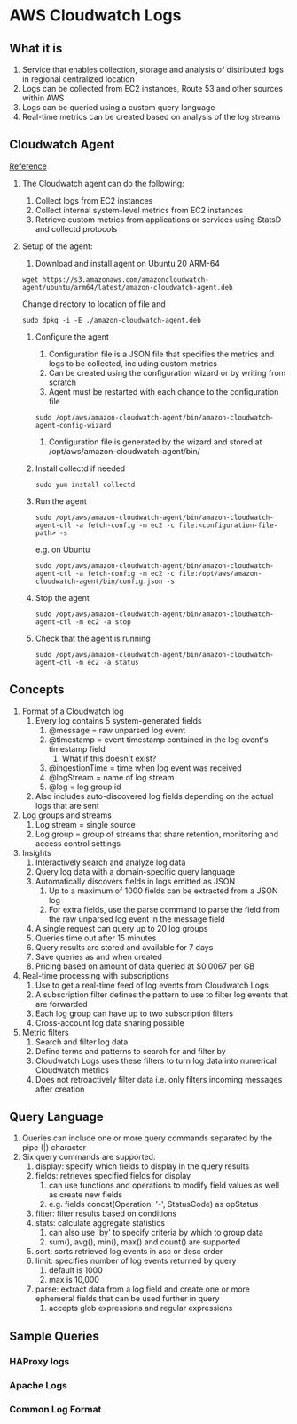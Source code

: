 # AWS Cloudwatch Logs

## What it is

1. Service that enables collection, storage and analysis of distributed logs in regional centralized location
1. Logs can be collected from EC2 instances, Route 53 and other sources within AWS
1. Logs can be queried using a custom query language
1. Real-time metrics can be created based on analysis of the log streams

## Cloudwatch Agent

[Reference](https://docs.aws.amazon.com/AmazonCloudWatch/latest/monitoring/Install-CloudWatch-Agent.html)

1.  The Cloudwatch agent can do the following:

    1. Collect logs from EC2 instances
    1. Collect internal system-level metrics from EC2 instances
    1. Retrieve custom metrics from applications or services using StatsD and collectd protocols

1.  Setup of the agent:

    1. Download and install agent on Ubuntu 20 ARM-64

    ```shell
    wget https://s3.amazonaws.com/amazoncloudwatch-agent/ubuntu/arm64/latest/amazon-cloudwatch-agent.deb
    ```

    Change directory to location of file and

    ```shell
    sudo dpkg -i -E ./amazon-cloudwatch-agent.deb
    ```

    1. Configure the agent

       1. Configuration file is a JSON file that specifies the metrics and logs to be collected, including custom metrics
       1. Can be created using the configuration wizard or by writing from scratch
       1. Agent must be restarted with each change to the configuration file

       ```shell
       sudo /opt/aws/amazon-cloudwatch-agent/bin/amazon-cloudwatch-agent-config-wizard
       ```

       1. Configuration file is generated by the wizard and stored at /opt/aws/amazon-cloudwatch-agent/bin/

    1. Install collectd if needed

       ```shell
       sudo yum install collectd
       ```

    1. Run the agent

       ```shell
       sudo /opt/aws/amazon-cloudwatch-agent/bin/amazon-cloudwatch-agent-ctl -a fetch-config -m ec2 -c file:<configuration-file-path> -s
       ```

       e.g. on Ubuntu

       ```shell
       sudo /opt/aws/amazon-cloudwatch-agent/bin/amazon-cloudwatch-agent-ctl -a fetch-config -m ec2 -c file:/opt/aws/amazon-cloudwatch-agent/bin/config.json -s
       ```

    1. Stop the agent

       ```shell
       sudo /opt/aws/amazon-cloudwatch-agent/bin/amazon-cloudwatch-agent-ctl -m ec2 -a stop
       ```

    1. Check that the agent is running

       ```shell
       sudo /opt/aws/amazon-cloudwatch-agent/bin/amazon-cloudwatch-agent-ctl -m ec2 -a status
       ```

## Concepts

1. Format of a Cloudwatch log
   1. Every log contains 5 system-generated fields
      1. @message = raw unparsed log event
      1. @timestamp = event timestamp contained in the log event's timestamp field
         1. What if this doesn't exist?
      1. @ingestionTime = time when log event was received
      1. @logStream = name of log stream
      1. @log = log group id
   1. Also includes auto-discovered log fields depending on the actual logs that are sent
1. Log groups and streams
   1. Log stream = single source
   1. Log group = group of streams that share retention, monitoring and access control settings
1. Insights
   1. Interactively search and analyze log data
   1. Query log data with a domain-specific query language
   1. Automatically discovers fields in logs emitted as JSON
      1. Up to a maximum of 1000 fields can be extracted from a JSON log
      1. For extra fields, use the parse command to parse the field from the raw unparsed log event in the message field
   1. A single request can query up to 20 log groups
   1. Queries time out after 15 minutes
   1. Query results are stored and available for 7 days
   1. Save queries as and when created
   1. Pricing based on amount of data queried at $0.0067 per GB
1. Real-time processing with subscriptions
   1. Use to get a real-time feed of log events from Cloudwatch Logs
   1. A subscription filter defines the pattern to use to filter log events that are forwarded
   1. Each log group can have up to two subscription filters
   1. Cross-account log data sharing possible
1. Metric filters
   1. Search and filter log data
   1. Define terms and patterns to search for and filter by
   1. Cloudwatch Logs uses these filters to turn log data into numerical Cloudwatch metrics
   1. Does not retroactively filter data i.e. only filters incoming messages after creation

## Query Language

1. Queries can include one or more query commands separated by the pipe (|) character
1. Six query commands are supported:
   1. display: specify which fields to display in the query results
   1. fields: retrieves specified fields for display
      1. can use functions and operations to modify field values as well as create new fields
      1. e.g. fields concat(Operation, '-', StatusCode) as opStatus
   1. filter: filter results based on conditions
   1. stats: calculate aggregate statistics
      1. can also use 'by' to specify criteria by which to group data
      1. sum(), avg(), min(), max() and count() are supported
   1. sort: sorts retrieved log events in asc or desc order
   1. limit: specifies number of log events returned by query
      1. default is 1000
      1. max is 10,000
   1. parse: extract data from a log field and create one or more ephemeral fields that can be used further in query
      1. accepts glob expressions and regular expressions

## Sample Queries

### HAProxy logs

### Apache Logs

### Common Log Format
